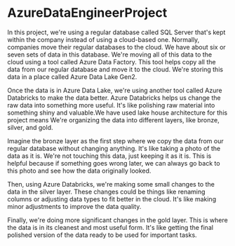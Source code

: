 # AzureDataEngineerProject


In this project, we're using a regular database called SQL Server that's kept within the company instead of using a cloud-based one. Normally, companies move their regular databases to the cloud. We have about six or seven sets of data in this database. We're moving all of this data to the cloud using a tool called Azure Data Factory. This tool helps copy all the data from our regular database and move it to the cloud. We're storing this data in a place called Azure Data Lake Gen2.

Once the data is in Azure Data Lake, we're using another tool called Azure Databricks to make the data better. Azure Databricks helps us change the raw data into something more useful. It's like polishing raw material into something shiny and valuable.We have used lake house architecture for this project means We're organizing the data into different layers, like bronze, silver, and gold.

Imagine the bronze layer as the first step where we copy the data from our regular database without changing anything. It's like taking a photo of the data as it is. We're not touching this data, just keeping it as it is. This is helpful because if something goes wrong later, we can always go back to this photo and see how the data originally looked.

Then, using Azure Databricks, we're making some small changes to the data in the silver layer. These changes could be things like renaming columns or adjusting data types to fit better in the cloud. It's like making minor adjustments to improve the data quality.

Finally, we're doing more significant changes in the gold layer. This is where the data is in its cleanest and most useful form. It's like getting the final polished version of the data ready to be used for important tasks.
